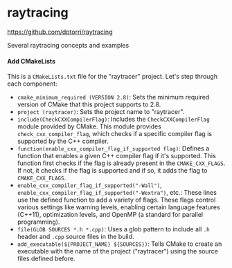 # raytracing

https://github.com/dptorri/raytracing

Several raytracing concepts and examples

#### Add CMakeLists

This is a `CMakeLists.txt` file for the "raytracer" project. Let's step through each component:

* `cmake_minimum_required (VERSION 2.8)`: Sets the minimum required version of CMake that this project supports to 2.8.
* `project (raytracer)`: Sets the project name to "raytracer".
* `include(CheckCXXCompilerFlag)`: Includes the `CheckCXXCompilerFlag` module provided by CMake. This module provides `check_cxx_compiler_flag`, which checks if a specific compiler flag is supported by the C++ compiler.
* `function(enable_cxx_compiler_flag_if_supported flag)`: Defines a function that enables a given C++ compiler flag if it's supported. This function first checks if the flag is already present in the `CMAKE_CXX_FLAGS`. If not, it checks if the flag is supported and if so, it adds the flag to `CMAKE_CXX_FLAGS`.
* `enable_cxx_compiler_flag_if_supported("-Wall")`, `enable_cxx_compiler_flag_if_supported("-Wextra")`, etc.: These lines use the defined function to add a variety of flags. These flags control various settings like warning levels, enabling certain language features (C++11), optimization levels, and OpenMP (a standard for parallel programming).
* `file(GLOB SOURCES *.h *.cpp)`: Uses a glob pattern to include all `.h` header and `.cpp` source files in the build.
* `add_executable(${PROJECT_NAME} ${SOURCES})`: Tells CMake to create an executable with the name of the project ("raytracer") using the source files defined before.

